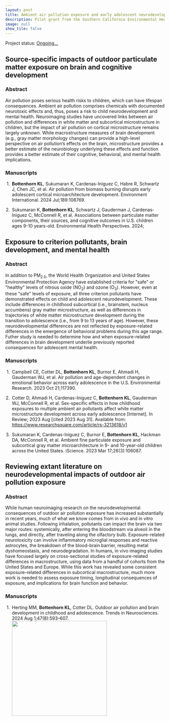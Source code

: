 ```yaml
---
layout: post
title: Ambient air pollution exposure and early adolescent neurodevelopment
description: Pilot grant from the Southern California Environmental Health Sciences Center; PI Bottenhorn.
image: null
show_tile: false
---
```

Project status: <a href="#" class="icon fa-spinner"><span class="label">Ongoing...</span></a>
<h2>Source-specific impacts of outdoor particulate matter exposure on brain and cognitive development</h2>
<div class="row">
	<div class="6u 12u$(small)">
  <h3>Abstract</h3>
    <p>Air pollution poses serious health risks to children, which can have lifespan consequences. Ambient air pollution comprises chemicals with documented neurotoxic effects and, thus, poses a risk to child neurodevelopment and mental health. Neuroimaging studies have uncovered links between air pollution and differences in white matter and subcortical microstructure in children, but the impact of air pollution on cortical microstructure remains largely unknown. While macrostructure measures of brain development (e.g., gray matter morphology changes) can provide a high-level perspective on air pollution’s effects on the brain, microstructure provides a better estimate of the neurobiology underlying these effects and function provides a better estimate of their cognitive, behavioral, and mental health implications.
    </p>
  </div>
  <div class="6u$ 12u$(small)">
    <h3>Manuscripts</h3>
    <div class="csl-entry" style="clear: left; margin-bottom: 1em;">
    <div class="csl-left-margin" style="float: left; padding-right: 0.5em;text-align: right; width: 1em;">1.</div><div class="csl-right-inline" style="margin: 0 .4em 0 1.5em;"><b>Bottenhorn KL</b>, Sukumaran K, Cardenas-Iniguez C, Habre R, Schwartz J, Chen JC, et al. Air pollution from biomass burning disrupts early adolescent cortical microarchitecture development. Environment International. 2024 Jul;189:108769.</div>
   </div>
  <span class="Z3988" title="url_ver=Z39.88-2004&amp;ctx_ver=Z39.88-2004&amp;rfr_id=info%3Asid%2Fzotero.org%3A2&amp;rft_id=info%3Adoi%2F10.1016%2Fj.envint.2024.108769&amp;rft_val_fmt=info%3Aofi%2Ffmt%3Akev%3Amtx%3Ajournal&amp;rft.genre=article&amp;rft.atitle=Air%20pollution%20from%20biomass%20burning%20disrupts%20early%20adolescent%20cortical%20microarchitecture%20development&amp;rft.jtitle=Environment%20International&amp;rft.stitle=Environment%20International&amp;rft.volume=189&amp;rft.aufirst=Katherine%20L.&amp;rft.aulast=Bottenhorn&amp;rft.au=Katherine%20L.%20Bottenhorn&amp;rft.au=Kirthana%20Sukumaran&amp;rft.au=Carlos%20Cardenas-Iniguez&amp;rft.au=Rima%20Habre&amp;rft.au=Joel%20Schwartz&amp;rft.au=Jiu-Chiuan%20Chen&amp;rft.au=Megan%20M.%20Herting&amp;rft.date=2024-07&amp;rft.pages=108769&amp;rft.issn=01604120&amp;rft.language=en"></span>
  <div class="csl-entry" style="clear: left; ">
    <div class="csl-left-margin" style="float: left; padding-right: 0.5em;text-align: right; width: 1em;">2.</div><div class="csl-right-inline" style="margin: 0 .4em 0 1.5em;">Sukumaran K, <b>Bottenhorn KL</b>, Schwartz J, Gauderman J, Cardenas-Iniguez C, McConnell R, et al. Associations between particulate matter components, their sources, and cognitive outcomes in U.S. children ages 9-10 years-old. Environmental Health Perspectives. 2024;</div>
   </div>
  <span class="Z3988" title="url_ver=Z39.88-2004&amp;ctx_ver=Z39.88-2004&amp;rfr_id=info%3Asid%2Fzotero.org%3A2&amp;rft_val_fmt=info%3Aofi%2Ffmt%3Akev%3Amtx%3Ajournal&amp;rft.genre=article&amp;rft.atitle=Associations%20between%20particulate%20matter%20components%2C%20their%20sources%2C%20and%20cognitive%20outcomes%20in%20U.S.%20children%20ages%209-10%20years-old&amp;rft.jtitle=Environmental%20Health%20Perspectives&amp;rft.aufirst=Kirthana&amp;rft.aulast=Sukumaran&amp;rft.au=Kirthana%20Sukumaran&amp;rft.au=Katherine%20L%20Bottenhorn&amp;rft.au=Joel%20Schwartz&amp;rft.au=Jim%20Gauderman&amp;rft.au=Carlos%20Cardenas-Iniguez&amp;rft.au=Rob%20McConnell&amp;rft.au=Daniel%20A.%20Hackman&amp;rft.au=Kiros%20Berhane&amp;rft.au=Rima%20Habre&amp;rft.au=Megan%20M.%20Herting&amp;rft.date=2024"></span>

</div>
<h2>Exposure to criterion pollutants, brain development, and mental health</h2>
<div class="row">
	<div class="6u 12u$(small)">
  <h3>Abstract</h3>
    <p>In addition to PM<sub>2.5</sub>, the World Health Organization and United States Environmental Protection Agency have established criteria for "safe" or "healthy" levels of nitrous oxide (NO<sub>2</sub>) and ozone (O<sub>3</sub>). However, even at these "safe" levels of exposure, all three criterion pollutants have demonstrated effects on child and adolescent neurodevelopment. These include differences in childhood subcortical (i.e., brainstem, nucleus accumbens) gray matter microstructure, as well as differences in trajectories of white matter microstructure development during the transition to adolescence (i.e., from 9 to 13 years of age). However, these neurodevelopmental differences are not reflected by exposure-related differences in the emergence of behavioral problems during this age range. Futher study is needed to determine how and when exposure-related differences in brain development underlie previously reported consequences for adolescent mental health.
    </p>
  </div>
  <div class="6u$ 12u$(small)">
    <h3>Manuscripts</h3>
    <div class="csl-entry" style="clear: left; margin-bottom: 1em;">
    <div class="csl-left-margin" style="float: left; padding-right: 0.5em;text-align: right; width: 1em;">1.</div><div class="csl-right-inline" style="margin: 0 .4em 0 1.5em;">Campbell CE, Cotter DL, <b>Bottenhorn KL</b>, Burnor E, Ahmadi H, Gauderman WJ, et al. Air pollution and age-dependent changes in emotional behavior across early adolescence in the U.S. Environmental Research. 2023 Oct 21;117390.</div>
   </div>
  <span class="Z3988" title="url_ver=Z39.88-2004&amp;ctx_ver=Z39.88-2004&amp;rfr_id=info%3Asid%2Fzotero.org%3A2&amp;rft_id=info%3Adoi%2F10.1016%2Fj.envres.2023.117390&amp;rft_val_fmt=info%3Aofi%2Ffmt%3Akev%3Amtx%3Ajournal&amp;rft.genre=article&amp;rft.atitle=Air%20pollution%20and%20age-dependent%20changes%20in%20emotional%20behavior%20across%20early%20adolescence%20in%20the%20U.S.&amp;rft.jtitle=Environmental%20Research&amp;rft.stitle=Environmental%20Research&amp;rft.aufirst=Claire%20E.&amp;rft.aulast=Campbell&amp;rft.au=Claire%20E.%20Campbell&amp;rft.au=Devyn%20L.%20Cotter&amp;rft.au=Katherine%20L.%20Bottenhorn&amp;rft.au=Elisabeth%20Burnor&amp;rft.au=Hedyeh%20Ahmadi&amp;rft.au=W.%20James%20Gauderman&amp;rft.au=Carlos%20Cardenas-Iniguez&amp;rft.au=Daniel%20Hackman&amp;rft.au=Rob%20McConnell&amp;rft.au=Kiros%20Berhane&amp;rft.au=Joel%20Schwartz&amp;rft.au=Jiu-Chiuan%20Chen&amp;rft.au=Megan%20M.%20Herting&amp;rft.date=2023-10-21&amp;rft.pages=117390&amp;rft.issn=0013-9351"></span>
  <div class="csl-entry" style="clear: left; margin-bottom: 1em;">
    <div class="csl-left-margin" style="float: left; padding-right: 0.5em;text-align: right; width: 1em;">2.</div><div class="csl-right-inline" style="margin: 0 .4em 0 1.5em;">Cotter D, Ahmadi H, Cardenas-Iniguez C, <b>Bottenhorn KL</b>, Gauderman WJ, McConnell R, et al. Sex-specific effects in how childhood exposures to multiple ambient air pollutants affect white matter microstructure development across early adolescence [Internet]. In Review; 2023 Aug [cited 2023 Aug 31]. Available from: <a href="https://www.researchsquare.com/article/rs-3213618/v1">https://www.researchsquare.com/article/rs-3213618/v1</a></div>
  </div>
  <span class="Z3988" title="url_ver=Z39.88-2004&amp;ctx_ver=Z39.88-2004&amp;rfr_id=info%3Asid%2Fzotero.org%3A2&amp;rft_val_fmt=info%3Aofi%2Ffmt%3Akev%3Amtx%3Abook&amp;rft.genre=report&amp;rft.btitle=Sex-specific%20effects%20in%20how%20childhood%20exposures%20to%20multiple%20ambient%20air%20pollutants%20affect%20white%20matter%20microstructure%20development%20across%20early%20adolescence&amp;rft.aufirst=Devyn&amp;rft.aulast=Cotter&amp;rft.au=Devyn%20Cotter&amp;rft.au=Hedyeh%20Ahmadi&amp;rft.au=Carlos%20Cardenas-Iniguez&amp;rft.au=Katherine%20Bottenhorn&amp;rft.au=W.%20James%20Gauderman&amp;rft.au=Rob%20McConnell&amp;rft.au=Kiros%20Berhane&amp;rft.au=Joel%20Schwartz&amp;rft.au=Daniel%20Hackman&amp;rft.au=Jiu-Chiuan%20Chen&amp;rft.au=Megan%20M.%20Herting&amp;rft.date=2023-08-17"></span>
  <div class="csl-entry" style="clear: left; ">
    <div class="csl-left-margin" style="float: left; padding-right: 0.5em;text-align: right; width: 1em;">3.</div><div class="csl-right-inline" style="margin: 0 .4em 0 1.5em;">Sukumaran K, Cardenas-Iniguez C, Burnor E, <b>Bottenhorn KL</b>, Hackman DA, McConnell R, et al. Ambient fine particulate exposure and subcortical gray matter microarchitecture in 9- and 10-year-old children across the United States. iScience. 2023 Mar 17;26(3):106087.</div>
   </div>
  <span class="Z3988" title="url_ver=Z39.88-2004&amp;ctx_ver=Z39.88-2004&amp;rfr_id=info%3Asid%2Fzotero.org%3A2&amp;rft_id=info%3Adoi%2F10.1016%2Fj.isci.2023.106087&amp;rft_id=info%3Apmid%2F36915692&amp;rft_val_fmt=info%3Aofi%2Ffmt%3Akev%3Amtx%3Ajournal&amp;rft.genre=article&amp;rft.atitle=Ambient%20fine%20particulate%20exposure%20and%20subcortical%20gray%20matter%20microarchitecture%20in%209-%20and%2010-year-old%20children%20across%20the%20United%20States&amp;rft.jtitle=iScience&amp;rft.stitle=iScience&amp;rft.volume=26&amp;rft.issue=3&amp;rft.aufirst=Kirthana&amp;rft.aulast=Sukumaran&amp;rft.au=Kirthana%20Sukumaran&amp;rft.au=Carlos%20Cardenas-Iniguez&amp;rft.au=Elisabeth%20Burnor&amp;rft.au=Katherine%20L.%20Bottenhorn&amp;rft.au=Daniel%20A.%20Hackman&amp;rft.au=Rob%20McConnell&amp;rft.au=Kiros%20Berhane&amp;rft.au=Joel%20Schwartz&amp;rft.au=Jiu-Chiuan%20Chen&amp;rft.au=Megan%20M.%20Herting&amp;rft.date=2023-03-17&amp;rft.pages=106087&amp;rft.issn=2589-0042&amp;rft.language=eng"></span>

</div>
<h2>Reviewing extant literature on neurodevelopmental impacts of outdoor air pollution exposure</h2>
<div class="row">
	<div class="6u 12u$(small)">
  <h3>Abstract</h3>
    <p>While human neuroimaging research on the neurodevelopmental consequences of outdoor air pollution exposure has increased substantially in recent years, much of what we know comes from in vivo and in vitro animal studies. Following inhalation, pollutants can impact the brain via two major routes: systemically, after entering the bloodstream via alveoli in the lungs, and directly, after traveling along the olfactory bulb. Exposure-related neurotoxicity can involve inflammatory microglial responses and reactive astrocytes, the breakdown of the blood-brain barrier, resulting metal dyshomeostasis, and neurodegradation. In humans, in vivo imaging studies have focused largely on cross-sectional studies of exposure-related differences in macrostructure, using data from a handful of cohorts from the United States and Europe. While this work has revealed some consistent exposure-related differences in subcortical macrostructure, much more work is needed to assess exposure timing, longitudinal consequences of exposure, and implications for brain function and behavior.
    </p>
  </div>
  <div class="6u$ 12u$(small)">
    <h3>Manuscripts</h3>
    <div class="csl-entry" style="clear: left; ">
    <div class="csl-left-margin" style="float: left; padding-right: 0.5em;text-align: right; width: 1em;">1.</div><div class="csl-right-inline" style="margin: 0 .4em 0 1.5em;">Herting MM, <b>Bottenhorn KL</b>, Cotter DL. Outdoor air pollution and brain development in childhood and adolescence. Trends in Neurosciences. 2024 Aug 1;47(8):593–607.</div>
   </div>
  <span class="Z3988" title="url_ver=Z39.88-2004&amp;ctx_ver=Z39.88-2004&amp;rfr_id=info%3Asid%2Fzotero.org%3A2&amp;rft_id=info%3Adoi%2F10.1016%2Fj.tins.2024.06.008&amp;rft_id=info%3Apmid%2F39054161&amp;rft_val_fmt=info%3Aofi%2Ffmt%3Akev%3Amtx%3Ajournal&amp;rft.genre=article&amp;rft.atitle=Outdoor%20air%20pollution%20and%20brain%20development%20in%20childhood%20and%20adolescence&amp;rft.jtitle=Trends%20in%20Neurosciences&amp;rft.stitle=Trends%20in%20Neurosciences&amp;rft.volume=47&amp;rft.issue=8&amp;rft.aufirst=Megan%20M.&amp;rft.aulast=Herting&amp;rft.au=Megan%20M.%20Herting&amp;rft.au=Katherine%20L.%20Bottenhorn&amp;rft.au=Devyn%20L.%20Cotter&amp;rft.date=2024-08-01&amp;rft.pages=593-607&amp;rft.spage=593&amp;rft.epage=607&amp;rft.issn=0166-2236%2C%201878-108X&amp;rft.language=English"></span>
  <div class="csl-entry" style="clear: left; padding-left: 1.5em;">
  <span class="image"><img src="{% link assets/images/tins_cover.jpg %}" alt="" height=300px/></span>
  </div>


</div>